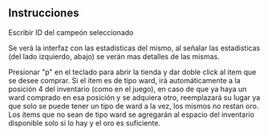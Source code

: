 ## Instrucciones


Escribir ID del campeón seleccionado


Se verá la interfaz con las estadisticas del mismo, al señalar las estadisticas (del lado izquierdo, abajo) se verán mas detalles de las mismas.

Presionar "p" en el teclado para abrir la tienda y dar doble click al item que se desee comprar. Si el item es de tipo ward, irá automáticamente  a la posición 4 del inventario (como en el juego), en caso de que ya haya un ward comprado en esa posición y se adquiera otro, reemplazará su lugar ya que solo se puede tener un tipo de ward a la vez, los mismos no restan oro. Los items que no sean de tipo ward se agregarán al espacio del inventario disponible solo si lo hay y el oro es suficiente.